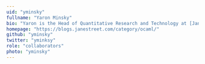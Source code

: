 ```yaml
---
uid: "yminsky"
fullname: "Yaron Minsky"
bio: "Yaron is the Head of Quantitative Research and Technology at [Jane Street](https://www.janestreet.com/) and occasional OCaml programmer. "
homepage: "https://blogs.janestreet.com/category/ocaml/"
github: "yminsky"
twitter: "yminksy"
role: "collaborators"
photo: "yminsky"
---
```

